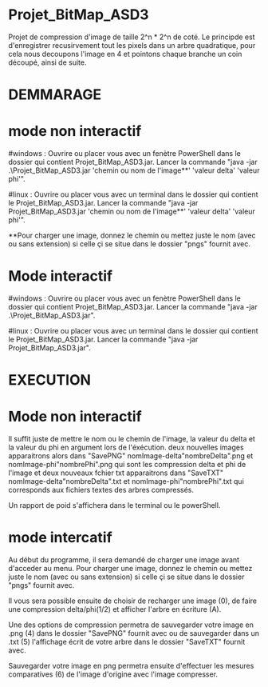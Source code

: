 # Projet_BitMap_ASD3

Projet de compression d'image de taille 2^n * 2^n de coté. Le principde est d'enregistrer recusirvement tout les pixels dans un arbre quadratique, pour cela nous decoupons l'image en 4 et pointons chaque branche un coin découpé, ainsi de suite. 

# DEMMARAGE

# mode non interactif
#windows : Ouvrire ou placer vous avec un fenètre PowerShell dans le dossier qui contient Projet_BitMap_ASD3.jar. Lancer la commande "java -jar .\Projet_BitMap_ASD3.jar 'chemin ou nom de l'image**' 'valeur delta' 'valeur phi'".

#linux : Ouvrire ou placer vous avec un terminal dans le dossier qui contient le Projet_BitMap_ASD3.jar. Lancer la commande "java -jar Projet_BitMap_ASD3.jar 'chemin ou nom de l'image**' 'valeur delta' 'valeur phi'".

**Pour charger une image, donnez le chemin ou mettez juste le nom (avec ou sans extension) si celle çi se situe dans le dossier "pngs" fournit avec.

# Mode interactif
#windows : Ouvrire ou placer vous avec un fenètre PowerShell dans le dossier qui contient Projet_BitMap_ASD3.jar. Lancer la commande "java -jar .\Projet_BitMap_ASD3.jar".

#linux : Ouvrire ou placer vous avec un terminal dans le dossier qui contient le Projet_BitMap_ASD3.jar. Lancer la commande "java -jar Projet_BitMap_ASD3.jar".

# EXECUTION 

# Mode non interactif
Il suffit juste de mettre le nom ou le chemin de l'image, la valeur du delta et la valeur du phi en argument lors de l'éxécution. deux nouvelles images apparaitrons alors dans "SavePNG" nomImage-delta"nombreDelta".png et nomImage-phi"nombrePhi".png qui sont les compression delta et phi de l'image et deux nouveaux fchier txt apparaitrons dans "SaveTXT" nomImage-delta"nombreDelta".txt et nomImage-phi"nombrePhi".txt qui corresponds aux fichiers textes des arbres compressés.

Un rapport de poid s'affichera dans le terminal ou le powerShell.

# mode intercatif 

Au début du programme, il sera demandé de charger une image avant d'acceder au menu. Pour charger une image, donnez le chemin ou mettez juste le nom (avec ou sans extension) si celle çi se situe dans le dossier "pngs" fournit avec.

Il vous sera possible ensuite de choisir de recharger une image (0), de faire une compression delta/phi(1/2) et afficher l'arbre en écriture (A). 

Une des options de compression permetra de sauvegarder votre image en .png (4) dans le dossier "SavePNG" fournit avec ou de sauvegarder dans un .txt (5) l'affichage écrit de votre arbre dans le dossier "SaveTXT" fournit avec.

Sauvegarder votre image en png permetra ensuite d'effectuer les mesures comparatives (6) de l'image d'origine avec l'image compresser.
